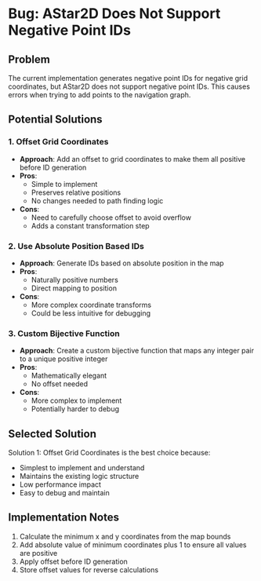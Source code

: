 # Bug: AStar2D Does Not Support Negative Point IDs

## Problem
The current implementation generates negative point IDs for negative grid coordinates, but AStar2D does not support negative point IDs. This causes errors when trying to add points to the navigation graph.

## Potential Solutions

### 1. Offset Grid Coordinates
- **Approach**: Add an offset to grid coordinates to make them all positive before ID generation
- **Pros**: 
  - Simple to implement
  - Preserves relative positions
  - No changes needed to path finding logic
- **Cons**:
  - Need to carefully choose offset to avoid overflow
  - Adds a constant transformation step

### 2. Use Absolute Position Based IDs
- **Approach**: Generate IDs based on absolute position in the map
- **Pros**:
  - Naturally positive numbers
  - Direct mapping to position
- **Cons**:
  - More complex coordinate transforms
  - Could be less intuitive for debugging

### 3. Custom Bijective Function
- **Approach**: Create a custom bijective function that maps any integer pair to a unique positive integer
- **Pros**:
  - Mathematically elegant
  - No offset needed
- **Cons**:
  - More complex to implement
  - Potentially harder to debug

## Selected Solution
Solution 1: Offset Grid Coordinates is the best choice because:
- Simplest to implement and understand
- Maintains the existing logic structure
- Low performance impact
- Easy to debug and maintain

## Implementation Notes
1. Calculate the minimum x and y coordinates from the map bounds
2. Add absolute value of minimum coordinates plus 1 to ensure all values are positive
3. Apply offset before ID generation
4. Store offset values for reverse calculations